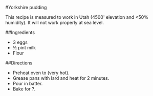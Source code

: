 #Yorkshire pudding

This recipe is measured to work in Utah (4500' elevation and <50% humidity). It will not work properly at sea level.

##Ingredients
- 3 eggs
- &frac12; pint milk
- Flour

##Directions
- Preheat oven to (very hot).
- Grease pans with lard and heat for 2 minutes.
- Pour in batter.
- Bake for ?.
